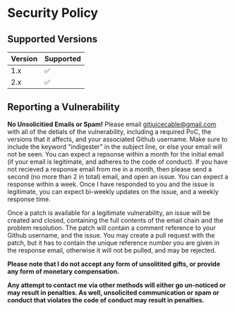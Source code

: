 # Security Policy

## Supported Versions

| Version | Supported          |
| ------- | ------------------ |
| 1.x     | :white_check_mark: |
| 2.x     | :white_check_mark: |

## Reporting a Vulnerability

**No Unsolicitied Emails or Spam!**
Please email gitjuicecable@gmail.com with all of the detials of the vulnerability, including a required PoC, the versions that it affects, and your associated Github username.
Make sure to include the keyword "indigester" in the subject line, or else your email will not be seen.
You can expect a repsonse within a month for the initial email (if your email is legitimate, and adheres to the code of conduct).
If you have not recieved a response email from me in a month, then please send a second (no more than 2 in total) email, and open an issue.  You can expect a response within a week.
Once I have responded to you and the issue is legitimate, you can expect bi-weekly updates on the issue, and a weekly response time.

Once a patch is available for a legitimate vulnerability, an issue will be created and closed, containing the full contents of the email chain and the problem resolution.
The patch will contain a comment reference to your Github username, and the issue.
You may create a pull request with the patch, but it has to contain the unique reference number you are given in the response email, otherwise it will not be pulled, and may be rejected.

**Please note that I do not accept any form of unsolitited gifts, or provide any form of monetary compensation.**

**Any attempt to contact me via other methods will either go un-noticed or may result in penalties.
As well, unsolicited communication or spam or conduct that violates the code of conduct may result in penalties.**

